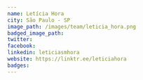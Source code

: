 ```yaml
---
name: Letícia Hora
city: São Paulo - SP
image_path: /images/team/leticia_hora.png
badged_image_path: 
twitter:
facebook:
linkedin: leticiasmhora
website: https://linktr.ee/leticiahora
badges:
---
```


